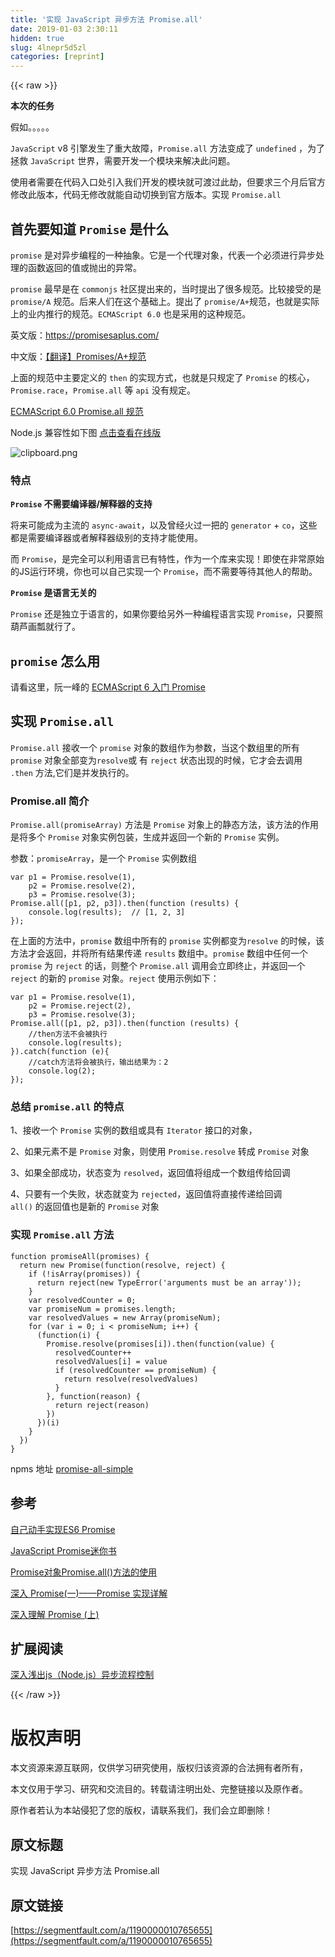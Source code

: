 ```yaml
---
title: '实现 JavaScript 异步方法 Promise.all' 
date: 2019-01-03 2:30:11
hidden: true
slug: 4lnepr5d5zl
categories: [reprint]
---
```


{{< raw >}}

                    
<p><strong>本次的任务</strong></p>
<p>假如。。。。。</p>
<p><code>JavaScript</code> v8 引擎发生了重大故障，<code>Promise.all</code> 方法变成了 <code>undefined</code> ，为了拯救 <code>JavaScript</code> 世界，需要开发一个模块来解决此问题。</p>
<p>使用者需要在代码入口处引入我们开发的模块就可渡过此劫，但要求三个月后官方修改此版本，代码无修改就能自动切换到官方版本。实现 <code>Promise.all</code></p>
<h2 id="articleHeader0">首先要知道 <code>Promise</code> 是什么</h2>
<p><code>promise</code> 是对异步编程的一种抽象。它是一个代理对象，代表一个必须进行异步处理的函数返回的值或抛出的异常。</p>
<p><code>promise</code> 最早是在 <code>commonjs</code> 社区提出来的，当时提出了很多规范。比较接受的是 <code>promise/A</code> 规范。后来人们在这个基础上。提出了 <code>promise/A+</code>规范，也就是实际上的业内推行的规范。<code>ECMAScript 6.0</code> 也是采用的这种规范。</p>
<p>英文版：<a href="https://promisesaplus.com/" rel="nofollow noreferrer" target="_blank">https://promisesaplus.com/</a></p>
<p>中文版：<a href="http://link.zhihu.com/?target=http%3A//www.ituring.com.cn/article/66566" rel="nofollow noreferrer" target="_blank">【翻译】Promises/A+规范</a></p>
<p>上面的规范中主要定义的 <code>then</code> 的实现方式，也就是只规定了 <code>Promise</code> 的核心， <code>Promise.race</code>，<code>Promise.all</code> 等 <code>api</code> 没有规定。</p>
<p><a href="http://www.ecma-international.org/ecma-262/6.0/#sec-promise-constructor" rel="nofollow noreferrer" target="_blank">ECMAScript 6.0 Promise.all 规范</a></p>
<p>Node.js 兼容性如下图 <a href="http://node.green/#ES2015-built-ins-Promise" rel="nofollow noreferrer" target="_blank">点击查看在线版</a></p>
<p><span class="img-wrap"><img data-src="/img/bVTkTi?w=2474&amp;h=530" src="https://static.alili.tech/img/bVTkTi?w=2474&amp;h=530" alt="clipboard.png" title="clipboard.png" style="cursor: pointer; display: inline;"></span></p>
<h3 id="articleHeader1">特点</h3>
<p><strong> <code>Promise</code> 不需要编译器/解释器的支持</strong></p>
<p>将来可能成为主流的 <code>async-await</code>，以及曾经火过一把的 <code>generator</code> + <code>co</code>，这些都是需要编译器或者解释器级别的支持才能使用。</p>
<p>而 <code>Promise</code>，是完全可以利用语言已有特性，作为一个库来实现！即使在非常原始的JS运行环境，你也可以自己实现一个 <code>Promise</code>，而不需要等待其他人的帮助。</p>
<p><strong> <code>Promise</code> 是语言无关的</strong></p>
<p><code>Promise</code> 还是独立于语言的，如果你要给另外一种编程语言实现 <code>Promise</code>，只要照葫芦画瓢就行了。</p>
<h2 id="articleHeader2">
<code>promise</code> 怎么用</h2>
<p>请看这里，阮一峰的 <a href="http://es6.ruanyifeng.com/#docs/promise" rel="nofollow noreferrer" target="_blank">ECMAScript 6 入门 Promise </a></p>
<h2 id="articleHeader3">实现 <code>Promise.all</code>
</h2>
<p><code>Promise.all</code> 接收一个 <code>promise</code> 对象的数组作为参数，当这个数组里的所有 <code>promise</code> 对象全部变为<code>resolve</code>或 有 <code>reject</code> 状态出现的时候，它才会去调用 <code>.then</code> 方法,它们是并发执行的。</p>
<h3 id="articleHeader4">Promise.all 简介</h3>
<p><code>Promise.all(promiseArray)</code> 方法是 <code>Promise</code> 对象上的静态方法，该方法的作用是将多个 <code>Promise</code> 对象实例包装，生成并返回一个新的 <code>Promise</code> 实例。</p>
<p>参数：<code>promiseArray</code>，是一个 <code>Promise</code> 实例数组</p>
<div class="widget-codetool" style="display:none;">
      <div class="widget-codetool--inner">
      <span class="selectCode code-tool" data-toggle="tooltip" data-placement="top" title="" data-original-title="全选"></span>
      <span type="button" class="copyCode code-tool" data-toggle="tooltip" data-placement="top" data-clipboard-text="var p1 = Promise.resolve(1),
    p2 = Promise.resolve(2),
    p3 = Promise.resolve(3);
Promise.all([p1, p2, p3]).then(function (results) {
    console.log(results);  // [1, 2, 3]
});" title="" data-original-title="复制"></span>
      <span type="button" class="saveToNote code-tool" data-toggle="tooltip" data-placement="top" title="" data-original-title="放进笔记"></span>
      </div>
      </div><pre class="hljs javascript"><code><span class="hljs-keyword">var</span> p1 = <span class="hljs-built_in">Promise</span>.resolve(<span class="hljs-number">1</span>),
    p2 = <span class="hljs-built_in">Promise</span>.resolve(<span class="hljs-number">2</span>),
    p3 = <span class="hljs-built_in">Promise</span>.resolve(<span class="hljs-number">3</span>);
<span class="hljs-built_in">Promise</span>.all([p1, p2, p3]).then(<span class="hljs-function"><span class="hljs-keyword">function</span> (<span class="hljs-params">results</span>) </span>{
    <span class="hljs-built_in">console</span>.log(results);  <span class="hljs-comment">// [1, 2, 3]</span>
});</code></pre>
<p>在上面的方法中，<code>promise</code> 数组中所有的 <code>promise</code> 实例都变为<code>resolve</code> 的时候，该方法才会返回，并将所有结果传递 <code>results</code> 数组中。<code>promise</code> 数组中任何一个 <code>promise</code> 为 <code>reject</code> 的话，则整个 <code>Promise.all</code> 调用会立即终止，并返回一个 <code>reject</code> 的新的 <code>promise</code> 对象。<code>reject</code> 使用示例如下：</p>
<div class="widget-codetool" style="display:none;">
      <div class="widget-codetool--inner">
      <span class="selectCode code-tool" data-toggle="tooltip" data-placement="top" title="" data-original-title="全选"></span>
      <span type="button" class="copyCode code-tool" data-toggle="tooltip" data-placement="top" data-clipboard-text="var p1 = Promise.resolve(1),
    p2 = Promise.reject(2),
    p3 = Promise.resolve(3);
Promise.all([p1, p2, p3]).then(function (results) {
    //then方法不会被执行
    console.log(results);
}).catch(function (e){
    //catch方法将会被执行，输出结果为：2
    console.log(2);
});" title="" data-original-title="复制"></span>
      <span type="button" class="saveToNote code-tool" data-toggle="tooltip" data-placement="top" title="" data-original-title="放进笔记"></span>
      </div>
      </div><pre class="hljs javascript"><code><span class="hljs-keyword">var</span> p1 = <span class="hljs-built_in">Promise</span>.resolve(<span class="hljs-number">1</span>),
    p2 = <span class="hljs-built_in">Promise</span>.reject(<span class="hljs-number">2</span>),
    p3 = <span class="hljs-built_in">Promise</span>.resolve(<span class="hljs-number">3</span>);
<span class="hljs-built_in">Promise</span>.all([p1, p2, p3]).then(<span class="hljs-function"><span class="hljs-keyword">function</span> (<span class="hljs-params">results</span>) </span>{
    <span class="hljs-comment">//then方法不会被执行</span>
    <span class="hljs-built_in">console</span>.log(results);
}).catch(<span class="hljs-function"><span class="hljs-keyword">function</span> (<span class="hljs-params">e</span>)</span>{
    <span class="hljs-comment">//catch方法将会被执行，输出结果为：2</span>
    <span class="hljs-built_in">console</span>.log(<span class="hljs-number">2</span>);
});</code></pre>
<h3 id="articleHeader5">总结 <code>promise.all</code> 的特点</h3>
<p>1、接收一个 <code>Promise</code> 实例的数组或具有 <code>Iterator</code> 接口的对象，</p>
<p>2、如果元素不是 <code>Promise</code> 对象，则使用 <code>Promise.resolve</code> 转成 <code>Promise</code> 对象</p>
<p>3、如果全部成功，状态变为 <code>resolved</code>，返回值将组成一个数组传给回调</p>
<p>4、只要有一个失败，状态就变为 <code>rejected</code>，返回值将直接传递给回调<br><code>all()</code> 的返回值也是新的 <code>Promise</code> 对象</p>
<h3 id="articleHeader6">实现 <code>Promise.all</code> 方法</h3>
<div class="widget-codetool" style="display:none;">
      <div class="widget-codetool--inner">
      <span class="selectCode code-tool" data-toggle="tooltip" data-placement="top" title="" data-original-title="全选"></span>
      <span type="button" class="copyCode code-tool" data-toggle="tooltip" data-placement="top" data-clipboard-text="function promiseAll(promises) {
  return new Promise(function(resolve, reject) {
    if (!isArray(promises)) {
      return reject(new TypeError('arguments must be an array'));
    }
    var resolvedCounter = 0;
    var promiseNum = promises.length;
    var resolvedValues = new Array(promiseNum);
    for (var i = 0; i < promiseNum; i++) {
      (function(i) {
        Promise.resolve(promises[i]).then(function(value) {
          resolvedCounter++
          resolvedValues[i] = value
          if (resolvedCounter == promiseNum) {
            return resolve(resolvedValues)
          }
        }, function(reason) {
          return reject(reason)
        })
      })(i)
    }
  })
}" title="" data-original-title="复制"></span>
      <span type="button" class="saveToNote code-tool" data-toggle="tooltip" data-placement="top" title="" data-original-title="放进笔记"></span>
      </div>
      </div><pre class="hljs javascript"><code><span class="hljs-function"><span class="hljs-keyword">function</span> <span class="hljs-title">promiseAll</span>(<span class="hljs-params">promises</span>) </span>{
  <span class="hljs-keyword">return</span> <span class="hljs-keyword">new</span> <span class="hljs-built_in">Promise</span>(<span class="hljs-function"><span class="hljs-keyword">function</span>(<span class="hljs-params">resolve, reject</span>) </span>{
    <span class="hljs-keyword">if</span> (!isArray(promises)) {
      <span class="hljs-keyword">return</span> reject(<span class="hljs-keyword">new</span> <span class="hljs-built_in">TypeError</span>(<span class="hljs-string">'arguments must be an array'</span>));
    }
    <span class="hljs-keyword">var</span> resolvedCounter = <span class="hljs-number">0</span>;
    <span class="hljs-keyword">var</span> promiseNum = promises.length;
    <span class="hljs-keyword">var</span> resolvedValues = <span class="hljs-keyword">new</span> <span class="hljs-built_in">Array</span>(promiseNum);
    <span class="hljs-keyword">for</span> (<span class="hljs-keyword">var</span> i = <span class="hljs-number">0</span>; i &lt; promiseNum; i++) {
      (<span class="hljs-function"><span class="hljs-keyword">function</span>(<span class="hljs-params">i</span>) </span>{
        <span class="hljs-built_in">Promise</span>.resolve(promises[i]).then(<span class="hljs-function"><span class="hljs-keyword">function</span>(<span class="hljs-params">value</span>) </span>{
          resolvedCounter++
          resolvedValues[i] = value
          <span class="hljs-keyword">if</span> (resolvedCounter == promiseNum) {
            <span class="hljs-keyword">return</span> resolve(resolvedValues)
          }
        }, <span class="hljs-function"><span class="hljs-keyword">function</span>(<span class="hljs-params">reason</span>) </span>{
          <span class="hljs-keyword">return</span> reject(reason)
        })
      })(i)
    }
  })
}</code></pre>
<p>npms 地址 <a href="https://www.npmjs.com/package/promise-all-simple" rel="nofollow noreferrer" target="_blank">promise-all-simple</a></p>
<h2 id="articleHeader7">参考</h2>
<p><a href="http://www.jianshu.com/p/48e193c4662e" rel="nofollow noreferrer" target="_blank">自己动手实现ES6 Promise</a></p>
<p><a href="http://liubin.org/promises-book/#ch2-promise-all" rel="nofollow noreferrer" target="_blank">JavaScript Promise迷你书</a></p>
<p><a href="https://itbilu.com/javascript/js/41KMSZ9a.html" rel="nofollow noreferrer" target="_blank">Promise对象Promise.all()方法的使用</a></p>
<p><a href="https://zhuanlan.zhihu.com/p/25178630" rel="nofollow noreferrer" target="_blank">深入 Promise(一)——Promise 实现详解</a></p>
<p><a href="http://coderlt.coding.me/2016/12/03/promise-in-depth-an-introduction-1/" rel="nofollow noreferrer" target="_blank">深入理解 Promise (上)</a></p>
<h2 id="articleHeader8">扩展阅读</h2>
<p><a href="https://i5ting.github.io/asynchronous-flow-control/#101" rel="nofollow noreferrer" target="_blank">深入浅出js（Node.js）异步流程控制</a></p>

                
{{< /raw >}}

# 版权声明
本文资源来源互联网，仅供学习研究使用，版权归该资源的合法拥有者所有，

本文仅用于学习、研究和交流目的。转载请注明出处、完整链接以及原作者。

原作者若认为本站侵犯了您的版权，请联系我们，我们会立即删除！

## 原文标题
实现 JavaScript 异步方法 Promise.all

## 原文链接
[https://segmentfault.com/a/1190000010765655](https://segmentfault.com/a/1190000010765655)

